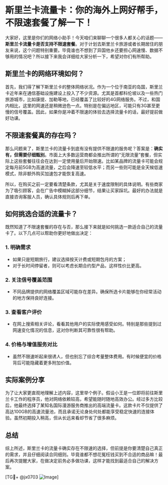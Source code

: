 # 斯里兰卡流量卡：你的海外上网好帮手，不限速套餐了解一下！

大家好，这里是你们的网络小助手！今天咱们来聊聊一个很多人都关心的话题——**斯里兰卡流量卡是否支持不限速套餐**。对于计划去斯里兰卡旅游或者长期居住的朋友来说，这个问题特别重要。毕竟谁也不想到了异国他乡还要担心网速慢、数据不够用的情况吧？所以接下来我会详细给大家分析一下，希望对你们有所帮助。

## 斯里兰卡的网络环境如何？

首先，我们得了解下斯里兰卡的整体网络状况。作为一个位于南亚的岛国，斯里兰卡近年来在通信基础设施建设上投入了不少资源。尤其是首都科伦坡以及一些热门旅游城市，比如康提、加勒等地，已经覆盖了比较好的4G网络服务。不过，和国内相比，这里的网速还是稍微逊色一点。特别是在偏远地区，可能只有3G甚至更慢的信号覆盖。因此，如果你是冲着不限速的体验去选择流量卡的话，最好提前做好功课。

## 不限速套餐真的存在吗？

那么问题来了，斯里兰卡的流量卡到底有没有提供不限速的服务呢？答案是：**确实有，但需要仔细甄别**。市面上大多数运营商都会推出所谓的“无限流量”套餐，但实际上这些套餐往往会在达到一定使用量后开始限速。比如某品牌的流量卡可能会规定每月前5GB为高速流量，之后会降速至较低水平；而另一些则可能是全天候低速模式，除非额外购买加速包才能恢复高速。

所以，在购买之前一定要看清楚条款，尤其是关于速度限制的具体说明。有些商家为了吸引顾客，会在广告中模糊掉这部分细节，结果让买家踩坑。最好的办法就是直接咨询客服人员，确认具体规则后再下单。

## 如何挑选合适的流量卡？

既然知道了不限速套餐的存在与否，那么接下来就是如何挑选一款适合自己的流量卡了。以下几点可以帮助你更好地做出决定：

### 1. **明确需求**
   - 如果只是短期旅行，建议选择按天计费或短期包月的方案；
   - 对于长时间停留者，则可以考虑长期合约型产品，这样性价比更高。

### 2. **关注信号覆盖范围**
   - 不同品牌提供的网络覆盖区域可能存在差异。确保所选卡片能够在你经常活动的地方保持良好连接。

### 3. **查看客户评价**
   - 在网上搜索相关评论，看看其他用户的实际使用感受如何。特别是那些提到过网速变化情况的信息，这对你判断其可靠性很有帮助。

### 4. **价格与增值服务对比**
   - 虽然不限速听起来很诱人，但也别忘了综合考量整体费用。有时候便宜的价格背后可能隐藏着更多附加价值。

## 实际案例分享

为了让大家更直观地理解上述内容，这里举个例子。假设小王是一位即将前往斯里兰卡工作的程序员，他对网络依赖较高，希望能随时随地高效办公。经过多方比较后，他最终选择了某知名国际漫游服务商推出的高端流量卡。这款卡片不仅提供了高达100GB的高速流量池，而且承诺无论身处何处都能享受稳定快速的连接体验。虽然初期投入稍高，但从长远来看却节省了很多麻烦。

## 总结

综上所述，斯里兰卡的流量卡确实存在不限速的选择，但前提是你要清楚自己真正的需求，并且仔细阅读合同细则。毕竟谁都不想花冤枉钱买到不合适的商品嘛！最后再次提醒大家，在做决定前务必多做功课，这样才能找到最适合自己的解决方案。

[TG💪+ @jx0703 ![Image](https://github.com/user-attachments/assets/dbca1d08-cadb-493c-b0ec-ad6f7a83f270)]